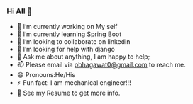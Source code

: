 ### Hi All 👋


- 🔭 I’m currently working on My self
- 🌱 I’m currently learning Spring Boot
- 👯 I’m looking to collaborate on linkedin
- 🤔 I’m looking for help with  django
- 💬 Ask me about anything, I am happy to help;
- 📫  Please email via obhagawat0@gmail.com to reach me.
- 😄 Pronouns:He/His
- ⚡ Fun fact: I am mechanical engineer!!!
- 📝 See my Resume to get more info.

